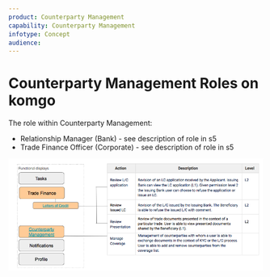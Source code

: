 ```yaml
---
product: Counterparty Management
capability: Counterparty Management
infotype: Concept
audience:
---
```


# Counterparty Management Roles on komgo

The role within Counterparty Management:

* Relationship Manager \(Bank\) - see description of role in s5
* Trade Finance Officer \(Corporate\) - see description of role in s5

![](/assets/user_manual_4.png)
<!--stackedit_data:
eyJoaXN0b3J5IjpbLTIxMTk5MTc0OTBdfQ==
-->